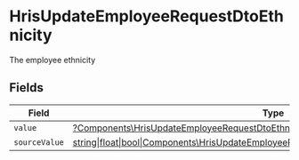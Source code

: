 # HrisUpdateEmployeeRequestDtoEthnicity

The employee ethnicity


## Fields

| Field                                                                                                                                                                    | Type                                                                                                                                                                     | Required                                                                                                                                                                 | Description                                                                                                                                                              |
| ------------------------------------------------------------------------------------------------------------------------------------------------------------------------ | ------------------------------------------------------------------------------------------------------------------------------------------------------------------------ | ------------------------------------------------------------------------------------------------------------------------------------------------------------------------ | ------------------------------------------------------------------------------------------------------------------------------------------------------------------------ |
| `value`                                                                                                                                                                  | [?Components\HrisUpdateEmployeeRequestDtoEthnicityValue](../../Models/Components/HrisUpdateEmployeeRequestDtoEthnicityValue.md)                                          | :heavy_minus_sign:                                                                                                                                                       | N/A                                                                                                                                                                      |
| `sourceValue`                                                                                                                                                            | [string\|float\|bool\|Components\HrisUpdateEmployeeRequestDtoSourceValueEthnicity4\|array\|null](../../Models/Components/HrisUpdateEmployeeRequestDtoEthnicitySourceValue.md) | :heavy_minus_sign:                                                                                                                                                       | N/A                                                                                                                                                                      |